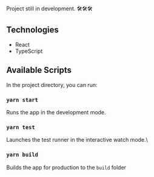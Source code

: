 Project still in development. 🛠🛠🛠

## Technologies
* React
* TypeScript
## Available Scripts
In the project directory, you can run:
### `yarn start`
Runs the app in the development mode.
### `yarn test`
Launches the test runner in the interactive watch mode.\
### `yarn build`
Builds the app for production to the `build` folder
